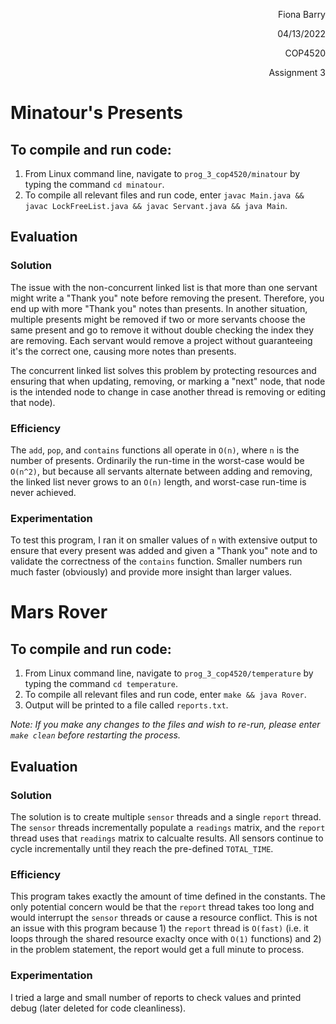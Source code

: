 <p align="right">Fiona Barry<p>
<p align="right">04/13/2022<p>
<p align="right">COP4520<p>
<p align="right">Assignment 3<p>

# Minatour's Presents

## To compile and run code:

1. From Linux command line, navigate to `prog_3_cop4520/minatour` by typing the command `cd minatour`.
2. To compile all relevant files and run code, enter `javac Main.java && javac LockFreeList.java && javac Servant.java && java Main`.

## Evaluation

### Solution

The issue with the non-concurrent linked list is that more than one servant might write a "Thank you" note before removing the present. Therefore, you end up with more "Thank you" notes than presents. In another situation, multiple presents might be removed if two or more servants choose the same present and go to remove it without double checking the index they are removing. Each servant would remove a project without guaranteeing it's the correct one, causing more notes than presents.

The concurrent linked list solves this problem by protecting resources and ensuring that when updating, removing, or marking a "next" node, that node is the intended node to change in case another thread is removing or editing that node).

### Efficiency

The `add`, `pop`, and `contains` functions all operate in `O(n)`, where `n` is the number of presents. Ordinarily the run-time in the worst-case would be `O(n^2)`, but because all servants alternate between adding and removing, the linked list never grows to an `O(n)` length, and worst-case run-time is never achieved.

### Experimentation

To test this program, I ran it on smaller values of `n` with extensive output to ensure that every present was added and given a "Thank you" note and to validate the correctness of the `contains` function. Smaller numbers run much faster (obviously) and provide more insight than larger values.

# Mars Rover

## To compile and run code:

1. From Linux command line, navigate to `prog_3_cop4520/temperature` by typing the command `cd temperature`.
2. To compile all relevant files and run code, enter `make && java Rover`.
3. Output will be printed to a file called `reports.txt`.

_Note: If you make any changes to the files and wish to re-run, please enter `make clean` before restarting the process._

## Evaluation

### Solution

The solution is to create multiple `sensor` threads and a single `report` thread. The `sensor` threads incrementally populate a `readings` matrix, and the `report` thread uses that `readings` matrix to calcualte results. All sensors continue to cycle incrementally until they reach the pre-defined `TOTAL_TIME`.

### Efficiency

This program takes exactly the amount of time defined in the constants. The only potential concern would be that the `report` thread takes too long and would interrupt the `sensor` threads or cause a resource conflict. This is not an issue with this program because 1) the `report` thread is `O(fast)` (i.e. it loops through the shared resource exaclty once with `O(1)` functions) and 2) in the problem statement, the report would get a full minute to process.

### Experimentation

I tried a large and small number of reports to check values and printed debug (later deleted for code cleanliness).
